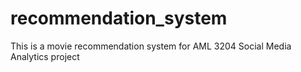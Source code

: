 # recommendation_system
This is a movie recommendation system for AML 3204 Social Media Analytics project 
